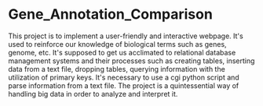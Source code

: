 # Gene_Annotation_Comparison
This project is to implement a user-friendly and interactive webpage. It's used to reinforce our knowledge of biological terms such as genes, genome, etc. It's supposed to get us acclimated to relational database management systems and their processes such as creating tables, inserting data from a text file, dropping tables, querying information with the utilization of primary keys. It's necessary to use a cgi python script and parse information from a text file. The project is a quintessential way of handling big data in order to analyze and interpret it.
